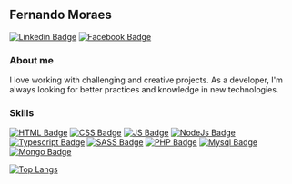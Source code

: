 ## Fernando Moraes

[![Linkedin Badge](https://img.shields.io/badge/LinkedIn-0077B5?style=for-the-badge&logo=linkedin&logoColor=white)](https://www.linkedin.com/in/feermooraes)
[![Facebook Badge](https://img.shields.io/badge/Facebook-1877F2?style=for-the-badge&logo=facebook&logoColor=white)](https://www.facebook.com/feermooraes)

### About me
I love working with challenging and creative projects. As a developer, I'm always looking for better practices and knowledge in new technologies. 

### Skills

[![HTML Badge](https://img.shields.io/badge/HTML5-E34F26?style=for-the-badge&logo=html5&logoColor=white)]()
[![CSS Badge](https://img.shields.io/badge/CSS3-1572B6?style=for-the-badge&logo=css3&logoColor=white)]()
[![JS Badge](https://img.shields.io/badge/JavaScript-F7DF1E?style=for-the-badge&logo=javascript&logoColor=black)]()
[![NodeJs Badge](https://img.shields.io/badge/Node.js-43853D?style=for-the-badge&logo=node.js&logoColor=white)]()
[![Typescript Badge](https://img.shields.io/badge/TypeScript-007ACC?style=for-the-badge&logo=typescript&logoColor=white)]()
[![SASS Badge](https://img.shields.io/badge/Sass-CC6699?style=for-the-badge&logo=sass&logoColor=white)]()
[![PHP Badge](https://img.shields.io/badge/PHP-777BB4?style=for-the-badge&logo=php&logoColor=white)]()
[![Mysql Badge](https://img.shields.io/badge/MySQL-00000F?style=for-the-badge&logo=mysql&logoColor=white)]()
[![Mongo Badge](https://img.shields.io/badge/MongoDB-4EA94B?style=for-the-badge&logo=mongodb&logoColor=white)]()

[![Top Langs](https://github-readme-stats.vercel.app/api/top-langs/?username=ffernandomoraes&layout=compact)](https://github.com/anuraghazra/github-readme-stats)
